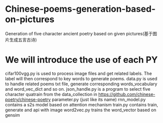 # Chinese-poems-generation-based-on-pictures
Generation of five character ancient poetry based on given pictures(基于图片生成五言古诗)
# We will introduce the use of each PY
cifar100vgg.py is used to process image files and get related labels. The label will then correspond to key words to generate poems.
data.py is used to handle related poems txt file, generate corresponding words_vocabulary and word_vec_dict and so on.
json_handle.py is a program to select five character quatrain from the data_collection in https://github.com/chinese-poetry/chinese-poetry
parameter.py (just like its name)
rnn_model.py contains a s2s model based on attention mechanism
train.py contains train, generate and api with image
word2vec.py trains the word_vector based on gensim
